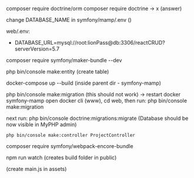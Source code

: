 composer require doctrine/orm
composer require doctrine -> x (answer)

change DATABASE_NAME in symfony/mamp/.env ()

web/.env:

- DATABASE_URL=mysql://root:lionPass@db:3306/reactCRUD?serverVersion=5.7

<!-- docker-compose up --build (inside parent dir - symfony-mamp) -->

composer require symfony/maker-bundle --dev

php bin/console make:entity (create table)

docker-compose up --build (inside parent dir - symfony-mamp)

php bin/console make:migration
(this should not work)
-> restart docker symfony-mamp
open docker cli (www), cd web, then run:
php bin/console make:migration

next run:
php bin/console doctrine:migrations:migrate
(Database should be now visible in MyPHP admin)

```web
php bin/console make:controller ProjectController
```

composer require symfony/webpack-encore-bundle

npm run watch (creates build folder in public)

(create main.js in assets)

